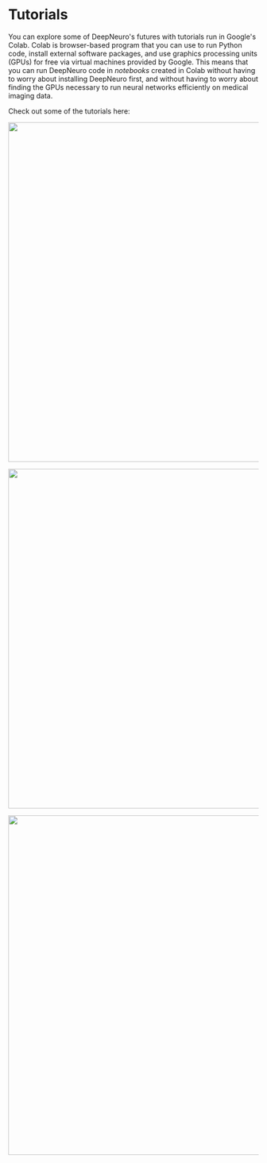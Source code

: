 # Tutorials

You can explore some of DeepNeuro's futures with tutorials run in Google's Colab. Colab is browser-based program that you can use to run Python code, install external software packages, and use graphics processing units (GPUs) for free via virtual machines provided by Google. This means that you can run DeepNeuro code in _notebooks_ created in Colab without having to worry about installing DeepNeuro first, and without having to worry about finding the GPUs necessary to run neural networks efficiently on medical imaging data.

Check out some of the tutorials here:

<p align="center">
<a href="https://colab.research.google.com/github/QTIM-Lab/DeepNeuro/blob/master/notebooks/Preprocess_and_Augment.ipynb">
<img src="https://github.com/QTIM-Lab/DeepNeuro/raw/master/notebooks/resources/train_preprocess_icon.png?raw=true" width="684" alt=""></img>
</a>
</p>

<p align="center">
<a href="https://colab.research.google.com/github/QTIM-Lab/DeepNeuro/blob/master/notebooks/Train_Model.ipynb">
<img src="https://github.com/QTIM-Lab/DeepNeuro/raw/master/notebooks/resources/train_model_icon.png?raw=true" width="684" alt=""></img>
</a>
</p>

<p align="center">
<a href="https://colab.research.google.com/github/QTIM-Lab/DeepNeuro/blob/master/notebooks/Run_Inference.ipynb">
<img src="https://github.com/QTIM-Lab/DeepNeuro/raw/master/notebooks/resources/model_inference_icon.png?raw=true" width="684" alt=""></img>
</a>
</p>